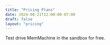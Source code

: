 ```yaml
---
title: "Pricing Plans"
date: 2024-08-21T12:00:00-07:00
draft: false
layout: "pricing"
---
```


Test drive MemMachine in the sandbox for free.
